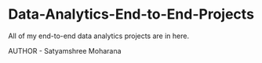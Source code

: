 # Data-Analytics-End-to-End-Projects
All of my end-to-end data analytics projects are in here.

AUTHOR - Satyamshree Moharana
